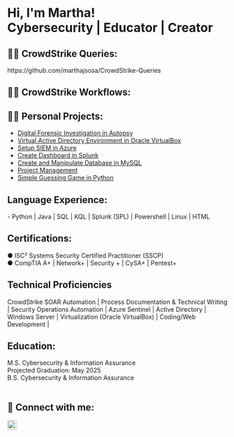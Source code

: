 <h1>Hi, I'm Martha! <br/>Cybersecurity | Educator | Creator</h1>

<h2>👨‍💻 CrowdStrike Queries:</h2>
https://github.com/marthajsosa/CrowdStrike-Queries

<h2>👨‍💻 CrowdStrike Workflows:</h2>

<h2>👨‍💻 Personal Projects:</h2>

- [Digital Forensic Investigation in Autopsy](https://github.com/marthajsosa/AutopsyDigitalForensics)
- [Virtual Active Directory Environment in Oracle VirtualBox](https://github.com/urmomtookurscreentime/ActiveDirectoryLab)
- [Setup SIEM in Azure](https://github.com/urmomtookurscreentime/SetupSIEMinAzure)
- [Create Dashboard in Splunk](https://github.com/marthajsosa/SplunkSIEM)
- [Create and Manipulate Database in MySQL](https://github.com/marthajsosa/Create-and-Manipulate-Database)
- [Project Management](https://github.com/marthajsosa/projectmanagment)
- [Simple Guessing Game in Python](https://replit.com/@CobbieJohn/EnchantingStickyStatistic)

<h2>Language Experience:</h2>
- Python | Java | SQL | KQL | Splunk (SPL) | Powershell | Linux | HTML

<h2>Certifications:</h2>
●	ISC² Systems Security Certified Practitioner (SSCP) <br/>
●	CompTIA A+ | Network+ | Security + | CySA+ | Pentest+


<h2>Technical Proficiencies</h2>
CrowdStrike SOAR Automation | Process Documentation & Technical Writing | Security Operations Automation | Azure Sentinel | Active Directory | Windows Server | Virtualization (Oracle VirtualBox) | Coding/Web Development | 
</b>
<h2> Education:</h2>
M.S. Cybersecurity & Information Assurance
<br/>Projected Graduation: May 2025
<br/>
B.S. Cybersecurity & Information Assurance
<br/>
<br/>

<h2> 🤳 Connect with me:</h2>

[<img align="left" alt="MarthaSosa | LinkedIn" width="22px" src="https://cdn.jsdelivr.net/npm/simple-icons@v3/icons/linkedin.svg" />][linkedin]
</b>
</b>

[linkedin]: [https://www.linkedin.com/in/martha-vasquez-sosa-b0b28510b/](https://www.linkedin.com/in/martha-vasquez-sosa/)

<!--
**marthajsosa/marthajsosa** is a ✨ _special_ ✨ repository because its `README.md` (this file) appears on your GitHub profile.

Here are some ideas to get you started:

- 🔭 I’m currently working on ...
- 🌱 I’m currently learning ...
- 👯 I’m looking to collaborate on ...
- 🤔 I’m looking for help with ...
- 💬 Ask me about ...
- 📫 How to reach me: ...
- 😄 Pronouns: ...
- ⚡ Fun fact: ...
-->
